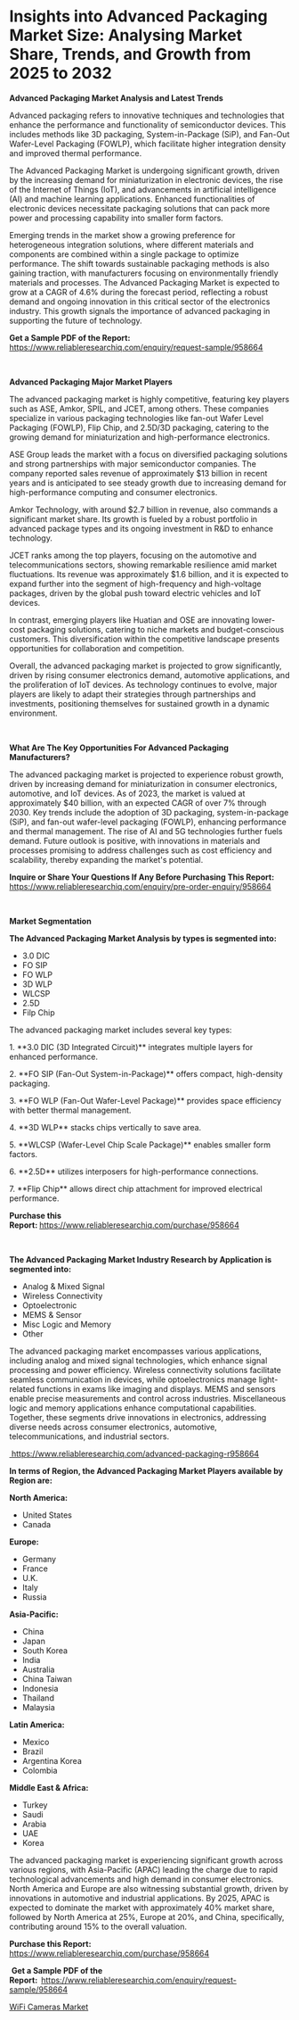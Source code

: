<p><h1>Insights into Advanced Packaging Market Size: Analysing Market Share, Trends, and Growth from 2025 to 2032</h1></p><p><strong>Advanced Packaging Market Analysis and Latest Trends</strong></p>
<p><p>Advanced packaging refers to innovative techniques and technologies that enhance the performance and functionality of semiconductor devices. This includes methods like 3D packaging, System-in-Package (SiP), and Fan-Out Wafer-Level Packaging (FOWLP), which facilitate higher integration density and improved thermal performance. </p><p>The Advanced Packaging Market is undergoing significant growth, driven by the increasing demand for miniaturization in electronic devices, the rise of the Internet of Things (IoT), and advancements in artificial intelligence (AI) and machine learning applications. Enhanced functionalities of electronic devices necessitate packaging solutions that can pack more power and processing capability into smaller form factors.</p><p>Emerging trends in the market show a growing preference for heterogeneous integration solutions, where different materials and components are combined within a single package to optimize performance. The shift towards sustainable packaging methods is also gaining traction, with manufacturers focusing on environmentally friendly materials and processes. The Advanced Packaging Market is expected to grow at a CAGR of 4.6% during the forecast period, reflecting a robust demand and ongoing innovation in this critical sector of the electronics industry. This growth signals the importance of advanced packaging in supporting the future of technology.</p></p>
<p><strong>Get a Sample PDF of the Report:&nbsp;</strong> <a href="https://www.reliableresearchiq.com/enquiry/request-sample/958664?utm_campaign=2476&utm_medium=2&utm_source=Github&utm_content=ia&utm_term=11022025&utm_id=advanced-packaging">https://www.reliableresearchiq.com/enquiry/request-sample/958664</a></p>
<p>&nbsp;</p>
<p><strong>Advanced Packaging Major Market Players</strong></p>
<p><p>The advanced packaging market is highly competitive, featuring key players such as ASE, Amkor, SPIL, and JCET, among others. These companies specialize in various packaging technologies like fan-out Wafer Level Packaging (FOWLP), Flip Chip, and 2.5D/3D packaging, catering to the growing demand for miniaturization and high-performance electronics.</p><p>ASE Group leads the market with a focus on diversified packaging solutions and strong partnerships with major semiconductor companies. The company reported sales revenue of approximately $13 billion in recent years and is anticipated to see steady growth due to increasing demand for high-performance computing and consumer electronics.</p><p>Amkor Technology, with around $2.7 billion in revenue, also commands a significant market share. Its growth is fueled by a robust portfolio in advanced package types and its ongoing investment in R&D to enhance technology.</p><p>JCET ranks among the top players, focusing on the automotive and telecommunications sectors, showing remarkable resilience amid market fluctuations. Its revenue was approximately $1.6 billion, and it is expected to expand further into the segment of high-frequency and high-voltage packages, driven by the global push toward electric vehicles and IoT devices.</p><p>In contrast, emerging players like Huatian and OSE are innovating lower-cost packaging solutions, catering to niche markets and budget-conscious customers. This diversification within the competitive landscape presents opportunities for collaboration and competition.</p><p>Overall, the advanced packaging market is projected to grow significantly, driven by rising consumer electronics demand, automotive applications, and the proliferation of IoT devices. As technology continues to evolve, major players are likely to adapt their strategies through partnerships and investments, positioning themselves for sustained growth in a dynamic environment.</p></p>
<p>&nbsp;</p>
<p><strong>What Are The Key Opportunities For Advanced Packaging Manufacturers?</strong></p>
<p><p>The advanced packaging market is projected to experience robust growth, driven by increasing demand for miniaturization in consumer electronics, automotive, and IoT devices. As of 2023, the market is valued at approximately $40 billion, with an expected CAGR of over 7% through 2030. Key trends include the adoption of 3D packaging, system-in-package (SiP), and fan-out wafer-level packaging (FOWLP), enhancing performance and thermal management. The rise of AI and 5G technologies further fuels demand. Future outlook is positive, with innovations in materials and processes promising to address challenges such as cost efficiency and scalability, thereby expanding the market's potential.</p></p>
<p><strong>Inquire or Share Your Questions If Any Before Purchasing This Report:</strong> <a href="https://www.reliableresearchiq.com/enquiry/pre-order-enquiry/958664?utm_campaign=2476&utm_medium=2&utm_source=Github&utm_content=ia&utm_term=11022025&utm_id=advanced-packaging">https://www.reliableresearchiq.com/enquiry/pre-order-enquiry/958664</a></p>
<p>&nbsp;</p>
<p><strong>Market Segmentation</strong></p>
<p><strong>The Advanced Packaging Market Analysis by types is segmented into:</strong></p>
<p><ul><li>3.0 DIC</li><li>FO SIP</li><li>FO WLP</li><li>3D WLP</li><li>WLCSP</li><li>2.5D</li><li>Filp Chip</li></ul></p>
<p><p>The advanced packaging market includes several key types: </p><p>1. **3.0 DIC (3D Integrated Circuit)** integrates multiple layers for enhanced performance. </p><p>2. **FO SIP (Fan-Out System-in-Package)** offers compact, high-density packaging. </p><p>3. **FO WLP (Fan-Out Wafer-Level Package)** provides space efficiency with better thermal management. </p><p>4. **3D WLP** stacks chips vertically to save area. </p><p>5. **WLCSP (Wafer-Level Chip Scale Package)** enables smaller form factors. </p><p>6. **2.5D** utilizes interposers for high-performance connections. </p><p>7. **Flip Chip** allows direct chip attachment for improved electrical performance.</p></p>
<p><strong>Purchase this Report:&nbsp;</strong><a href="https://www.reliableresearchiq.com/purchase/958664?utm_campaign=2476&utm_medium=2&utm_source=Github&utm_content=ia&utm_term=11022025&utm_id=advanced-packaging">https://www.reliableresearchiq.com/purchase/958664</a></p>
<p>&nbsp;</p>
<p><strong>The Advanced Packaging Market Industry Research by Application is segmented into:</strong></p>
<p><ul><li>Analog & Mixed Signal</li><li>Wireless Connectivity</li><li>Optoelectronic</li><li>MEMS & Sensor</li><li>Misc Logic and Memory</li><li>Other</li></ul></p>
<p><p>The advanced packaging market encompasses various applications, including analog and mixed signal technologies, which enhance signal processing and power efficiency. Wireless connectivity solutions facilitate seamless communication in devices, while optoelectronics manage light-related functions in exams like imaging and displays. MEMS and sensors enable precise measurements and control across industries. Miscellaneous logic and memory applications enhance computational capabilities. Together, these segments drive innovations in electronics, addressing diverse needs across consumer electronics, automotive, telecommunications, and industrial sectors.</p></p>
<p><a href="https://www.reliableresearchiq.com/advanced-packaging-r958664?utm_campaign=2476&utm_medium=2&utm_source=Github&utm_content=ia&utm_term=11022025&utm_id=advanced-packaging">&nbsp;https://www.reliableresearchiq.com/advanced-packaging-r958664</a></p>
<p><strong>In terms of Region, the Advanced Packaging Market Players available by Region are:</strong></p>
<p>
    <p> <strong> North America: </strong>
        <ul>
            <li>United States</li>
            <li>Canada</li>
        </ul>
        </p> 
    <p> <strong> Europe: </strong>
        <ul>
            <li>Germany</li>
            <li>France</li>
            <li>U.K.</li>
            <li>Italy</li>
            <li>Russia</li>
        </ul>
        </p> 
    <p> <strong> Asia-Pacific: </strong>
        <ul>
            <li>China</li>
            <li>Japan</li>
            <li>South Korea</li>
            <li>India</li>
            <li>Australia</li>
            <li>China Taiwan</li>
            <li>Indonesia</li>
            <li>Thailand</li>
            <li>Malaysia</li>
        </ul>
        </p> 
    <p> <strong> Latin America: </strong>
        <ul>
            <li>Mexico</li>
            <li>Brazil</li>
            <li>Argentina Korea</li>
            <li>Colombia</li>
        </ul>
        </p> 
    <p> <strong> Middle East & Africa: </strong>
        <ul>
            <li>Turkey</li>
            <li>Saudi</li>
            <li>Arabia</li>
            <li>UAE</li>
            <li>Korea</li>
        </ul>
    </p>
    </p>
<p><p>The advanced packaging market is experiencing significant growth across various regions, with Asia-Pacific (APAC) leading the charge due to rapid technological advancements and high demand in consumer electronics. North America and Europe are also witnessing substantial growth, driven by innovations in automotive and industrial applications. By 2025, APAC is expected to dominate the market with approximately 40% market share, followed by North America at 25%, Europe at 20%, and China, specifically, contributing around 15% to the overall valuation.</p></p>
<p><strong>Purchase this Report: </strong><a href="https://www.reliableresearchiq.com/purchase/958664?utm_campaign=2476&utm_medium=2&utm_source=Github&utm_content=ia&utm_term=11022025&utm_id=advanced-packaging">https://www.reliableresearchiq.com/purchase/958664</a></p>
<p>&nbsp;<strong>Get a Sample PDF of the Report:&nbsp;&nbsp;</strong><a href="https://www.reliableresearchiq.com/enquiry/request-sample/958664?utm_campaign=2476&utm_medium=2&utm_source=Github&utm_content=ia&utm_term=11022025&utm_id=advanced-packaging">https://www.reliableresearchiq.com/enquiry/request-sample/958664</a></p>
<p><strong></strong></p>
<p><p><a href="https://github.com/adyawafurber1/Market-Research-Report-List-1/blob/main/wifi-cameras-market.md?utm_campaign=2476&utm_medium=2&utm_source=Github&utm_content=ia&utm_term=11022025&utm_id=advanced-packaging">WiFi Cameras Market</a></p></p>